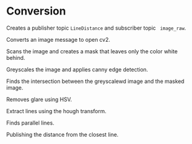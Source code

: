 # Conversion
Creates a publisher topic ```LineDistance``` and subscriber topic ``` image_raw```.

Converts an image message to open cv2.

Scans the image and creates a mask that leaves only the color white behind.

Greyscales the image and applies canny edge detection.

Finds the intersection between the greyscalewd image and the masked image.

Removes glare using HSV.

Extract lines using the hough transform.

Finds parallel lines.

Publishing the distance from the closest line.
